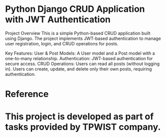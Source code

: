 # Python Django CRUD Application with JWT Authentication
Project Overview
This is a simple Python-based CRUD application built using Django. 
The project implements JWT-based authentication to manage user registration, login, and 
CRUD operations for posts.

Key Features:
User & Post Models: A User model and a Post model with a one-to-many relationship.
Authentication: JWT-based authentication for secure access.
CRUD Operations:
Users can read all posts (without logging in).
Users can create, update, and delete only their own posts, requiring authentication.

# Reference
# This project is developed as part of tasks provided by TPWIST company.
